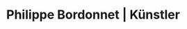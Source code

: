 ---
layout: layout.11ty.js
title: Philippe Bordonnet | Künstler
sections:

  - type: "landing"
    content:
      id:
      background: "/bg.jpg"
      title: PHILIPPE BORDONNET
      subTitle: Philippe Bordonnet | Künstler
      button:
        - text: AUSSTELLUNG
          href: "/de-DE/index.html#expo"
        - text: KUNSTWERK
          href: "/de-DE/artwork"

  - type: "header"
    content:
      id:
      logo: "/logo.png"

  - type: "simpleText"
    content:
      id:
      text: | 
        Philippe Bordonnet ist ein Künstler. Er lässt sich inspirieren von Farben und Bewegungen. Diese verbindet er mit seiner überwältigenden Energie und mitreissenden Emotionen!  
        
        **SEINE AUSDRUCKSKRAFT SCHAFFT EINE PLASTISCHE ABSTRAKTION HIERVON.**

  - type: "textAndImage"
    content:
      id: expo
      imageWidth: 55
      banner: AUSSTELLUNG
      image: "/expo.jpg"
      text: | 
        ## Wann ? Wo ?  
        ### • Kunst Unter Uns Gallerie  
        Basler Strasse 27  
        79540 Lörrach (Deutschland)  
        [+33 612 56 73 15](tel:0033612567315)  
        [kunst@kunst-unter-uns.de](mailto:kunst@kunst-unter-uns.de)  

        ### • PcaGalleryArt || Artistic Agency-Gallery  
        [pcagalleryart.com](https://pcagalleryart.com)  
        [+34 655 94 52 46](tel:0034655945246)  
        [pcagalleryart@gmail.com](mailto:pcagalleryart@gmail.com)  

        ### • B.Arte Galeria  
        Einzelperson Ausstellung  
        Alicante (Spain)  
        September 2-30, 2022  

        ### • Jean-Luc Moreau Galerie  
        Gemeinsam Ausstellung  
        Lille (France)  
        [+33 610 16 74 16](tel:0033610167416)  
        [contact@galeriejlmoreau.fr](mailto:contact@galeriejlmoreau.fr)  
        From April 1, 2022  

  - type: "simpleText"
    content:
      id:
      text: | 
        # PHILIPPE BORDONNET  

        Philippe Bordonnet ist ein Künstler. Er lässt sich inspirieren von Farben und Bewegungen. Diese verbindet er mit seiner überwältigenden Energie und mitreissenden Emotionen.  
        
        **SEINE AUSDRUCKSKRAFT SCHAFFT EINE PLASTISCHE ABSTRAKTION HIERVON.**
        
        Seine ausgedrückten Wahrheiten scheinen seine "Gesten" zu strukturieren und bieten eine zeitgenössische Poesie, die uns einige begeisternde Reisen ermöglicht.  
        
        Dieser Mann liebt das Leben. Er weiß es zu entdecken und es zu verstehen. Zweifellos gewinnt er seine Inspirationen und seine Ideen aus der Natur, aus den Menschen und ihren Einstellungen. So steuert er ungehemmt auf sein Ziel zu und bietet uns eine "Einführung in das Thema", die für uns Beobachter eine beeindruckende und offensichtliche Reise der Gefühle und der Aufregungen sein wird...  
        
        **Geboren wurde Philipppe Bordonnet 1973 in Ingwiller (Elsass-Frankreich) / Galerist / Künstler / Inspirationen, Gerhard Richter und Franz Kline**

  - type: "footer"
    content:
      id: footer
---